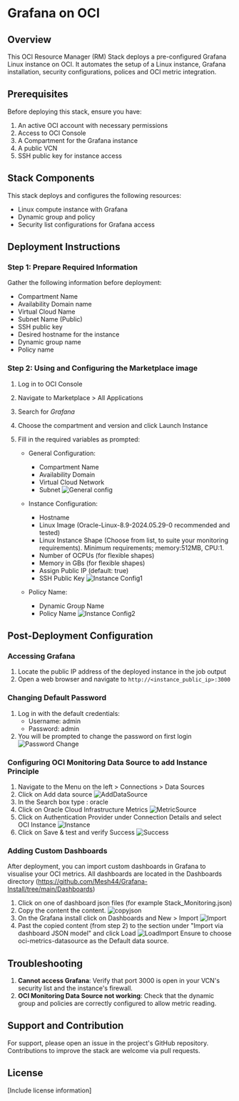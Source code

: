 # Grafana on OCI

## Overview

This OCI Resource Manager (RM) Stack deploys a pre-configured Grafana Linux instance on OCI.  It automates the setup of a Linux instance, Grafana installation, security configurations, polices and OCI metric integration.

## Prerequisites

Before deploying this stack, ensure you have:

1. An active OCI account with necessary permissions
2. Access to OCI Console
3. A Compartment for the Grafana instance
4. A public VCN
5. SSH public key for instance access

## Stack Components

This stack deploys and configures the following resources:

- Linux compute instance with Grafana
- Dynamic group and policy
- Security list configurations for Grafana access

## Deployment Instructions

### Step 1: Prepare Required Information

Gather the following information before deployment:

- Compartment Name
- Availability Domain name
- Virtual Cloud Name
- Subnet Name (Public)
- SSH public key
- Desired hostname for the instance
- Dynamic group name
- Policy name

### Step 2: Using and Configuring the Marketplace image

1. Log in to OCI Console
2. Navigate to Marketplace > All Applications
3. Search for *Grafana*
4. Choose the compartment and version and click Launch Instance
5. Fill in the required variables as prompted:

   - General Configuration:
     - Compartment Name
     - Availability Domain
     - Virtual Cloud Network
     - Subnet
    ![General config](Images/RM-GenConfig.jpg)

   - Instance Configuration:
     - Hostname
     - Linux Image (Oracle-Linux-8.9-2024.05.29-0 recommended and tested)
     - Linux Instance Shape (Choose from list, to suite your monitoring requirements). Minimum requirements; memory:512MB, CPU:1.
     - Number of OCPUs (for flexible shapes)
     - Memory in GBs (for flexible shapes)
     - Assign Public IP (default: true)
     - SSH Public Key
    ![Instance Config1](Images/RM-InstanceConfig.jpg)

   - Policy Name:
     - Dynamic Group Name
     - Policy Name
    ![Instance Config2](Images/RM-InstanceSSHkey.jpg)

## Post-Deployment Configuration

### Accessing Grafana

1. Locate the public IP address of the deployed instance in the job output
2. Open a web browser and navigate to `http://<instance_public_ip>:3000`

### Changing Default Password

1. Log in with the default credentials:
   - Username: admin
   - Password: admin
2. You will be prompted to change the password on first login
![Password Change](Images/GF-passwd.jpg)

### Configuring OCI Monitoring Data Source to add Instance Principle

1. Navigate to the Menu on the left > Connections > Data Sources
2. Click on Add data source
![AddDataSource](Images/GF-AddDataSource.jpg)
3. In the Search box type : oracle
4. Click on Oracle Cloud Infrastructure Metrics
![MetricSource](Images/GF-OCIMetricDataSource.jpg)
5. Click on Authentication Provider under Connection Details and select OCI Instance
![Instance](Images/GF-Connection.jpg)
6. Click on Save & test and verify Success
![Success](Images/GF-ConnectionSuccess.jpg)

### Adding Custom Dashboards

After deployment, you can import custom dashboards in Grafana to visualise your OCI metrics.
All dashboards are located in the Dashboards directory (<https://github.com/Mesh44/Grafana-Install/tree/main/Dashboards>)

1. Click on one of dashboard json files (for example Stack_Monitoring.json)
2. Copy the content the content.
![copyjson](Images/GH-dashboardjson.jpg)
3. On the Grafana install click on Dashboards and New > Import
![Import](Images/GF-Import.jpg)
4. Past the copied content (from step 2) to the section under "Import via dashboard JSON model" and click Load
![LoadImport](Images/GF-LoadImport.jpg)
Ensure to choose oci-metrics-datasource as the Default data source.

## Troubleshooting

1. **Cannot access Grafana**: Verify that port 3000 is open in your VCN's security list and the instance's firewall.
2. **OCI Monitoring Data Source not working**: Check that the dynamic group and policies are correctly configured to allow metric reading.

## Support and Contribution

For support, please open an issue in the project's GitHub repository. Contributions to improve the stack are welcome via pull requests.

## License

[Include license information]
